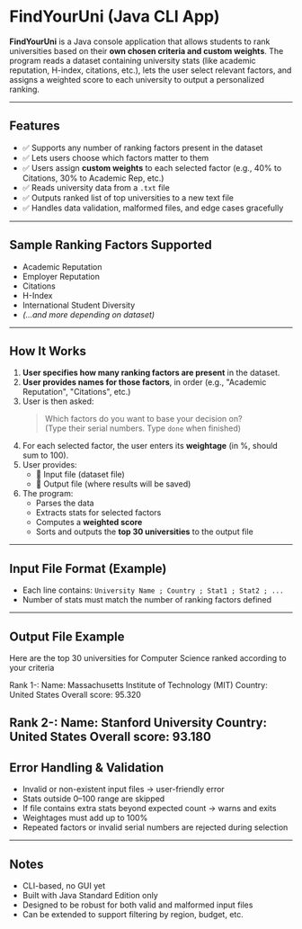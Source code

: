 
# FindYourUni (Java CLI App)

**FindYourUni** is a Java console application that allows students to rank universities based on their **own chosen criteria and custom weights**. The program reads a dataset containing university stats (like academic reputation, H-index, citations, etc.), lets the user select relevant factors, and assigns a weighted score to each university to output a personalized ranking.

---

## Features

- ✅ Supports any number of ranking factors present in the dataset  
- ✅ Lets users choose which factors matter to them  
- ✅ Users assign **custom weights** to each selected factor (e.g., 40% to Citations, 30% to Academic Rep, etc.)  
- ✅ Reads university data from a `.txt` file  
- ✅ Outputs ranked list of top universities to a new text file  
- ✅ Handles data validation, malformed files, and edge cases gracefully  

---

## Sample Ranking Factors Supported

- Academic Reputation  
- Employer Reputation  
- Citations  
- H-Index  
- International Student Diversity  
- *(...and more depending on dataset)*  

---

## How It Works

1. **User specifies how many ranking factors are present** in the dataset.
2. **User provides names for those factors**, in order (e.g., "Academic Reputation", "Citations", etc.)
3. User is then asked:  
   > Which factors do you want to base your decision on?  
   > (Type their serial numbers. Type `done` when finished)
4. For each selected factor, the user enters its **weightage** (in %, should sum to 100).
5. User provides:
   - 📂 Input file (dataset file)
   - 💾 Output file (where results will be saved)
6. The program:
   - Parses the data
   - Extracts stats for selected factors
   - Computes a **weighted score**
   - Sorts and outputs the **top 30 universities** to the output file

---

## Input File Format (Example)
- Each line contains:
  `University Name ; Country ; Stat1 ; Stat2 ; ...`
- Number of stats must match the number of ranking factors defined

---

## Output File Example
Here are the top 30 universities for Computer Science ranked according to your criteria

Rank 1-:
Name: Massachusetts Institute of Technology (MIT)
Country: United States
Overall score: 95.320

Rank 2-:
Name: Stanford University
Country: United States
Overall score: 93.180
---

## Error Handling & Validation

- Invalid or non-existent input files → user-friendly error
- Stats outside 0–100 range are skipped
- If file contains extra stats beyond expected count → warns and exits
- Weightages must add up to 100%
- Repeated factors or invalid serial numbers are rejected during selection

---

## Notes

- CLI-based, no GUI yet  
- Built with Java Standard Edition only  
- Designed to be robust for both valid and malformed input files  
- Can be extended to support filtering by region, budget, etc.
